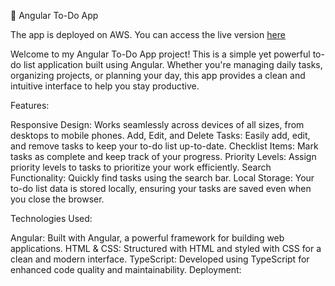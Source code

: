 🚀 Angular To-Do App

The app is deployed on AWS. You can access the live version <a href="http://angular-todoapp.s3-website.ap-south-1.amazonaws.com/" target="_blank">here</a>

Welcome to my Angular To-Do App project! This is a simple yet powerful to-do list application built using Angular. 
Whether you're managing daily tasks, organizing projects, or planning your day, this app provides a clean and intuitive interface to help you stay productive.

Features:

Responsive Design: Works seamlessly across devices of all sizes, from desktops to mobile phones.
Add, Edit, and Delete Tasks: Easily add, edit, and remove tasks to keep your to-do list up-to-date.
Checklist Items: Mark tasks as complete and keep track of your progress.
Priority Levels: Assign priority levels to tasks to prioritize your work efficiently.
Search Functionality: Quickly find tasks using the search bar.
Local Storage: Your to-do list data is stored locally, ensuring your tasks are saved even when you close the browser.

Technologies Used:

Angular: Built with Angular, a powerful framework for building web applications.
HTML & CSS: Structured with HTML and styled with CSS for a clean and modern interface.
TypeScript: Developed using TypeScript for enhanced code quality and maintainability.
Deployment:
